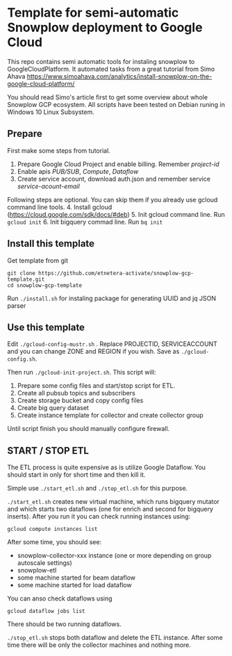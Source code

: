 # Template for semi-automatic Snowplow deployment to Google Cloud

This repo contains semi automatic tools for instaling snowplow to GoogleCloudPlatform. It automated tasks from a great tutorial from Simo Ahava
https://www.simoahava.com/analytics/install-snowplow-on-the-google-cloud-platform/

You should read Simo's article first to get some overview about whole Snowplow GCP ecosystem. All scripts have been tested on Debian runing in Windows 10 Linux Subsystem.

## Prepare
First make some steps from tutorial.

1. Prepare Google Cloud Project and enable billing. Remember *project-id*
2. Enable apis *PUB/SUB*, *Compute*, *Dataflow*
3. Create service account, download auth.json and remember service *service-acount-email*
   
Following steps are optional. You can skip them if you already use gcloud command line tools.
4. Install gcloud (https://cloud.google.com/sdk/docs/#deb)
5. Init gcloud command line. Run `gcloud init`
6. Init bigquery commad line. Run `bq init`

## Install this template

Get template from git 
```
git clone https://github.com/etnetera-activate/snowplow-gcp-template.git
cd snowplow-gcp-template
```

Run `./install.sh` for instaling package for generating UUID and jq JSON parser

## Use this template

Edit `./gcloud-config-mustr.sh` . Replace PROJECTID, SERVICEACCOUNT and you can change ZONE and REGION if you wish.
Save as `./gcloud-config.sh`.

Then run `./gcloud-init-project.sh`. This script will:

1. Prepare some config files and start/stop script for ETL.
2. Create all pubsub topics and subscribers
3. Create storage bucket and copy config files
4. Create big query dataset
5. Create instance template for collector and create collector group

Until script finish you should manually configure firewall. 

## START / STOP ETL
The ETL process is quite expensive as is utilize Google Dataflow. You should start in only for short time and then kill it.

Simple use `./start_etl.sh` and `./stop_etl.sh` for this purpose.

`./start_etl.sh` creates new virtual machine, which runs bigquery mutator and which starts two dataflows (one for enrich and second for bigquery inserts). 
After you run it you can check running instances using:

`gcloud compute instances list`

After some time, you should see:

* snowplow-collector-xxx instance (one or more depending on group autoscale settings)
* snowplow-etl
* some machine started for beam dataflow 
* some machine started for load dataflow

You can anso check dataflows using

`gcloud dataflow jobs list`

There should be two running dataflows.

`./stop_etl.sh` stops both dataflow and delete the ETL instance. After some time there will be only the collector machines and nothing more.




